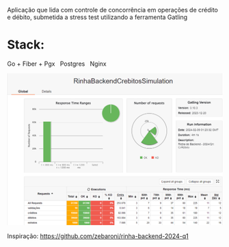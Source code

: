 Aplicação que lida com controle de concorrência em operações de crédito e débito, submetida a stress test utilizando a ferramenta Gatling

# Stack:
Go + Fiber + Pgx
&nbsp;
Postgres
&nbsp;
Nginx

![Gatling Report](https://github.com/samluiz/concurrency-control/blob/main/static/img/gatling-report.png)

Inspiração: https://github.com/zebaroni/rinha-backend-2024-q1
